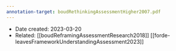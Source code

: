 ```yaml
---
annotation-target: boudRethinkingAssessmentHigher2007.pdf
---
```


- Date created: 2023-03-20
- Related: [[boudReframingAssessmentResearch2018]] [[forde-leavesFrameworkUnderstandingAssessment2023]]